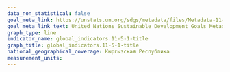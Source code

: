 ```yaml
---
data_non_statistical: false
goal_meta_link: https://unstats.un.org/sdgs/metadata/files/Metadata-11-05-01.pdf
goal_meta_link_text: United Nations Sustainable Development Goals Metadata (PDF 224 KB)
graph_type: line
indicator_name: global_indicators.11-5-1-title
graph_title: global_indicators.11-5-1-title
national_geographical_coverage: Кыргызская Республика
measurement_units: 
---
```


